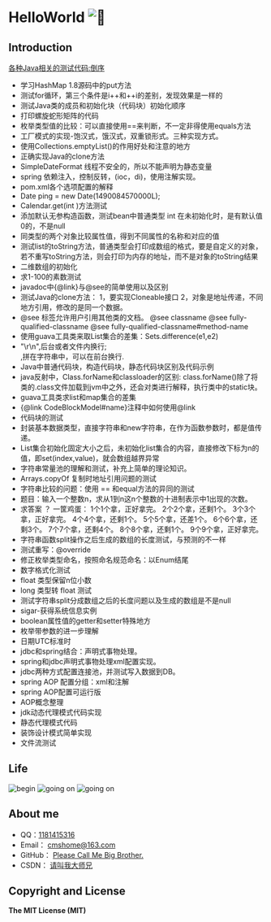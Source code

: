 # HelloWorld  ![:kiss:](https://github.com/jsw0528/rails_emoji/raw/master/vendor/assets/images/emojis/kiss.png)


## Introduction
[各种Java相关的测试代码:倒序](http://blog.csdn.net/qq_27093465?viewmode=contents)
* 学习HashMap 1.8源码中的put方法
* 测试for循环，第三个条件是i++和++i的差别，发现效果是一样的
* 测试Java类的成员和初始化块（代码块）初始化顺序
* 打印螺旋蛇形矩阵的代码
* 枚举类型值的比较：可以直接使用==来判断，不一定非得使用equals方法
* 工厂模式的实现-饱汉式，饿汉式，双重锁形式。三种实现方式。
* 使用Collections.emptyList()的作用好处和注意的地方
* 正确实现Java的clone方法
* SimpleDateFormat 线程不安全的，所以不能声明为静态变量
* spring 依赖注入，控制反转，(ioc，di)，使用注解实现。
* pom.xml各个选项配置的解释
* Date ping = new Date(1490084570000L);
* Calendar.get(int )方法测试
* 添加默认无参构造函数，测试bean中普通类型 int 在未初始化时，是有默认值0的，不是null
* 同类型的两个对象比较属性值，得到不同属性的名称和对应的值
* 测试list的toString方法，普通类型会打印成数组的格式，要是自定义的对象，若不重写toString方法，则会打印为内存的地址，而不是对象的toString结果
* 二维数组的初始化
* 求1-100的素数测试
* javadoc中{@link}与@see的简单使用以及区别
* 测试Java的clone方法： 1，要实现Cloneable接口 2，对象是地址传递，不同地方引用，修改的是同一个数据。
* @see 标签允许用户引用其他类的文档。 @see classname @see fully-qualified-classname @see fully-qualified-classname#method-name
* 使用guava工具类来取List集合的差集：Sets.difference(e1,e2)
* "\r\n",后台或者文件内换行;<br>,拼在字符串中，可以在前台换行.
* Java中普通代码块，构造代码块，静态代码块区别及代码示例
* java反射中，Class.forName和classloader的区别: class.forName()除了将类的.class文件加载到jvm中之外，还会对类进行解释，执行类中的static块。
* guava工具类求list和map集合的差集
* {@link CodeBlockModel#name}注释中如何使用@link
* 代码块的测试
* 封装基本数据类型，直接字符串和new字符串，在作为函数参数时，都是值传递。
* List集合初始化固定大小之后，未初始化list集合的内容，直接修改下标为n的值，即set(index,value)，就会数组越界异常
* 字符串常量池的理解和测试，补充上简单的理论知识。
* Arrays.copyOf 复制时地址引用问题的测试
* 字符串比较的问题：使用 == 和equal方法的异同的测试
* 题目：输入一个整数n，求从1到n这n个整数的十进制表示中1出现的次数。
* 求答案 ？ 一筐鸡蛋： 1个1个拿，正好拿完。 2个2个拿，还剩1个。 3个3个拿，正好拿完。 4个4个拿，还剩1个。 5个5个拿，还差1个。 6个6个拿，还剩3个。 7个7个拿，还剩4个。 8个8个拿，还剩1个。 9个9个拿，正好拿完。
* 字符串函数split操作之后生成的数组的长度测试，与预测的不一样
* 测试重写：@override
* 修正枚举类型命名，按照命名规范命名：以Enum结尾
* 数字格式化测试
* float 类型保留n位小数
* long 类型转 float 测试
* 测试字符串split分成数组之后的长度问题以及生成的数组是不是null
* sigar-获得系统信息实例
* boolean属性值的getter和setter特殊地方
* 枚举带参数的进一步理解
* 日期UTC标准时
* jdbc和spring结合：声明式事物处理。
* spring和jdbc声明式事物处理xml配置实现。
* jdbc两种方式配置连接池，并测试写入数据到DB。
* spring AOP 配置分组：xml和注解
* spring AOP配置可运行版
* AOP概念整理
* jdk动态代理模式代码实现
* 静态代理模式代码
* 装饰设计模式简单实现
* 文件流测试

## Life
![begin](http://forum.csdn.net/PointForum/ui/scripts/csdn/Plugin/003/onion/41.gif "刚刚毕业，好好学习。") ![going on](http://forum.csdn.net/PointForum/ui/scripts/csdn/Plugin/003/onion/83.gif "渐入佳境，高调装逼。") ![going on](http://forum.csdn.net/PointForum/ui/scripts/csdn/Plugin/003/onion/2.gif "最高境界，低调低调。")

## About me
- QQ：[1181415316](http://blog.csdn.net/qq_27093465?viewmode=contents "我的qq号")
- Email：  [cmshome@163.com](http://mail.163.com/ "我的邮箱")
- GitHub： [Please Call Me Big Brother.](https://github.com/cmshome "我的GitHub")
- CSDN：   [请叫我大师兄](http://blog.csdn.net/qq_27093465?viewmode=contents "我的CSDN")

## Copyright and License
**The MIT License (MIT)**  
